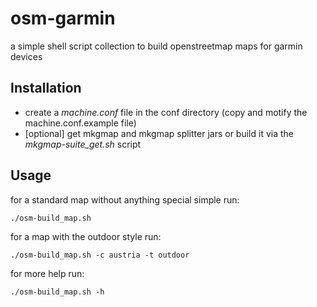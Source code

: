 osm-garmin
==========

a simple shell script collection to build openstreetmap maps for garmin devices

Installation
------------

* create a *machine.conf* file in the conf directory (copy and motify the machine.conf.example file)
* [optional] get mkgmap and mkgmap splitter jars or build it via the *mkgmap-suite_get.sh* script

Usage
-----

for a standard map without anything special simple run:

`./osm-build_map.sh`

for a map with the outdoor style run:

`./osm-build_map.sh -c austria -t outdoor`

for more help run:

`./osm-build_map.sh -h`
